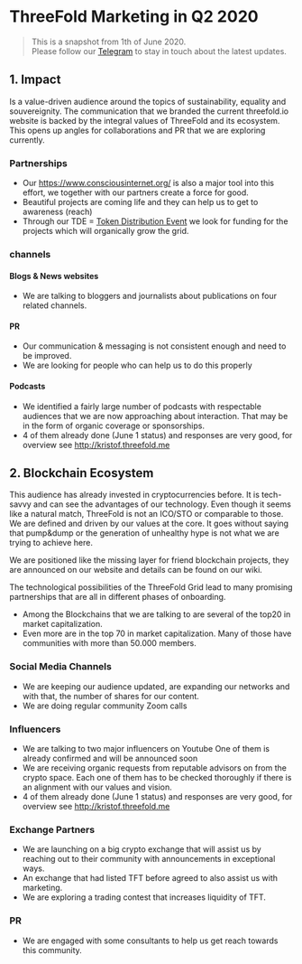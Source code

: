 
# ThreeFold Marketing in Q2 2020


 > This is a snapshot from 1th of June 2020. <BR>
 > Please follow our [Telegram](https://t.me/threefoldnews) to stay in touch about the latest updates.


## 1. Impact

Is a value-driven audience around the topics of sustainability, equality and souvereignity.
The communication that we branded the current threefold.io website is backed by the integral values of ThreeFold and its ecosystem. This opens up angles for collaborations and PR that we are exploring currently.

### Partnerships

- Our https://www.consciousinternet.org/ is also a major tool into this effort, we together with our partners create a force for good.
- Beautiful projects are coming life and they can help us to get to awareness (reach)
- Through our TDE = [Token Distribution Event](tdeoverview.md) we look for funding for the projects which will organically grow the grid.

### channels

#### Blogs & News websites

- We are talking to bloggers and journalists about publications on four related channels.

#### PR

- Our communication & messaging is not consistent enough and need to be improved.
- We are looking for people who can help us to do this properly

#### Podcasts

- We identified a fairly large number of podcasts with respectable audiences that we are now approaching about interaction. That may be in the form of organic coverage or sponsorships.
- 4 of them already done (June 1 status) and responses are very good, for overview see http://kristof.threefold.me

## 2. Blockchain Ecosystem

This audience has already invested in cryptocurrencies before. It is tech-savvy and can see the advantages of our technology. Even though it seems like a natural match, ThreeFold is not an ICO/STO or comparable to those. We are defined and driven by our values at the core. It goes without saying that pump&dump or the generation of unhealthy hype is not what we are trying to achieve here.

We are positioned like the missing layer for friend blockchain projects, they are announced on our website and details can be found on our wiki.

The technological possibilities of the ThreeFold Grid lead to many promising partnerships that are all in different phases of onboarding. 
- Among the Blockchains that we are talking to are several of the top20 in market capitalization.
- Even more are in the top 70 in market capitalization. Many of those have communities with more than 50.000 members.

### Social Media Channels

- We are keeping our audience updated, are expanding our networks and with that, the number of shares for our content.
- We are doing regular community Zoom calls

### Influencers	

- We are talking to two major influencers on Youtube
One of them is already confirmed and will be announced soon
- We are receiving organic requests from reputable advisors on from the crypto space. Each one of them has to be checked thoroughly if there is an alignment with our values and vision.
- 4 of them already done (June 1 status) and responses are very good, for overview see http://kristof.threefold.me

### Exchange Partners

- We are launching on a big crypto exchange that will assist us by reaching out to their community with announcements in exceptional ways.
- An exchange that had listed TFT before agreed to also assist us with marketing.
- We are exploring a trading contest that increases liquidity of TFT.

###  PR

- We are engaged with some consultants to help us get reach towards this community.


